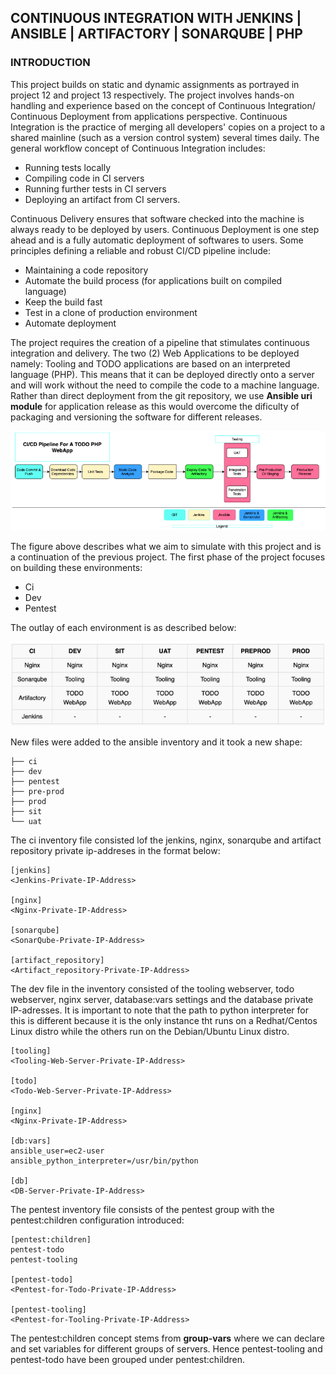 ## CONTINUOUS INTEGRATION WITH JENKINS | ANSIBLE | ARTIFACTORY | SONARQUBE | PHP

### INTRODUCTION
This project builds on static and dynamic assignments as portrayed in project 12 and project 13 respectively. The project involves hands-on handling and experience based on the concept of Continuous Integration/ Continuous Deployment from applications perspective. 
Continuous Integration is the practice of merging all developers' copies on a project to a shared  mainline (such as a version control system) several times daily. The general workflow concept of Continuous Integration includes:
* Running tests locally
* Compiling code in CI servers
* Running further tests in CI servers
* Deploying an artifact from CI servers.

Continuous Delivery ensures that software checked into the machine is always ready to be deployed by users. Continuous Deployment is one step ahead and is a fully automatic deployment of softwares to users. Some principles defining a reliable and robust CI/CD pipeline include:
* Maintaining a code repository
* Automate the build process (for applications built on compiled language)
* Keep the build fast
* Test in a clone of production environment
* Automate deployment

The project requires the creation of a pipeline that stimulates continuous integration and delivery. The two (2) Web Applications to be deployed namely: Tooling and TODO applications are based on an interpreted language (PHP). This means that it can be deployed directly onto a server and will work without the need to compile the code to a machine language. Rather than direct deployment from the git repository, we use **Ansible uri module** for application release as this would overcome the dificulty of packaging and versioning the software for different releases.

![image](image/img1.png)

The figure above describes what we aim to simulate with this project and is a continuation of the previous project. 
The first phase of the project focuses on building these environments:
* Ci
* Dev
* Pentest

The outlay of each environment is as described below:

![image](image/img2.png)

New files were added to the ansible inventory and it took a new shape:

```
├── ci
├── dev
├── pentest
├── pre-prod
├── prod
├── sit
└── uat
```
The ci inventory file consisted lof the jenkins, nginx, sonarqube and artifact repository private ip-addreses in the format below:
```
[jenkins]
<Jenkins-Private-IP-Address>

[nginx]
<Nginx-Private-IP-Address>

[sonarqube]
<SonarQube-Private-IP-Address>

[artifact_repository]
<Artifact_repository-Private-IP-Address>
``` 

The dev file in the inventory consisted of the tooling webserver, todo webserver, nginx server, database:vars settings and the database private IP-adresses. It is important to note that the path to python interpreter for this is different because it is the only instance tht runs on a Redhat/Centos Linux distro while the others run on the Debian/Ubuntu Linux distro.

```
[tooling]
<Tooling-Web-Server-Private-IP-Address>

[todo]
<Todo-Web-Server-Private-IP-Address>

[nginx]
<Nginx-Private-IP-Address>

[db:vars]
ansible_user=ec2-user
ansible_python_interpreter=/usr/bin/python

[db]
<DB-Server-Private-IP-Address>
```

The pentest inventory file consists of the pentest group with the pentest:children configuration introduced:

```
[pentest:children]
pentest-todo
pentest-tooling

[pentest-todo]
<Pentest-for-Todo-Private-IP-Address>

[pentest-tooling]
<Pentest-for-Tooling-Private-IP-Address>
```

The pentest:children concept stems from **group-vars** where we can declare and set variables for different groups of servers. Hence pentest-tooling and pentest-todo have been grouped under pentest:children. 